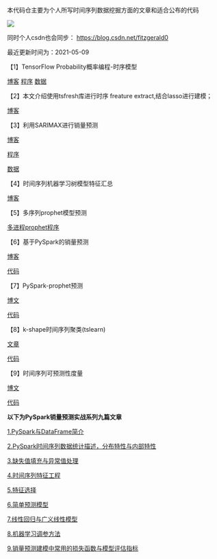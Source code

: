 本代码仓主要为个人所写时间序列数据挖掘方面的文章和适合公布的代码



![](demand_forecasting.jpg)

同时个人csdn也会同步：
https://blog.csdn.net/fitzgerald0

最近更新时间为：2021-05-09


【1】TensorFlow Probability概率编程-时序模型

[博客](https://blog.csdn.net/fitzgerald0/article/details/90274550)
[程序](https://github.com/fitzgerald0/time_series_data_mining/blob/master/ts_sale_example.py)
[数据](https://github.com/fitzgerald0/time_series_data_mining/blob/master/ts_sale.csv)



【2】本文介绍使用tsfresh库进行时序 freature extract,结合lasso进行建模；

[博客](https://blog.csdn.net/fitzgerald0/article/details/90612781)


【3】利用SARIMAX进行销量预测

[博客](https://blog.csdn.net/fitzgerald0/article/details/100823231)

[程序](https://github.com/fitzgerald0/time_series_data_mining/blob/master/sarimax_model.py)

[数据](https://github.com/fitzgerald0/time_series_data_mining/blob/master/sale_df.xlsx)

【4】时间序列机器学习树模型特征汇总

[博客](https://blog.csdn.net/fitzgerald0/article/details/104029842)

【5】多序列prophet模型预测

[多进程prophet程序](https://github.com/fitzgerald0/time_series_data_mining/blob/master/multi_prophet_model.py)




【6】基于PySpark的销量预测

[博客](https://blog.csdn.net/fitzgerald0/article/details/106885568)

[代码](https://github.com/fitzgerald0/time_series_data_mining/tree/master/pyspark_sale_forecast/script)




【7】PySpark-prophet预测

[博文](https://blog.csdn.net/fitzgerald0/article/details/106157008)

[代码](https://github.com/fitzgerald0/time_series_data_mining/blob/master/spark_prophet_demo.py)

【8】k-shape时间序列聚类(tslearn)

[文章](https://blog.csdn.net/fitzgerald0/article/details/108188588)

[代码](https://github.com/fitzgerald0/time_series_data_mining/blob/master/ts_shape.py)



【9】时间序列可预测性度量

[博文](https://blog.csdn.net/fitzgerald0/article/details/108995724)

[代码](https://github.com/fitzgerald0/time_series_data_mining/blob/master/adfuller_test.py)



**以下为PySpark销量预测实战系列九篇文章**

[1.PySpark与DataFrame简介](https://blog.csdn.net/fitzgerald0/article/details/116455182)

 [2.PySpark时间序列数据统计描述，分布特性与内部特性](https://blog.csdn.net/fitzgerald0/article/details/116090223)

 [3.缺失值填充与异常值处理](https://blog.csdn.net/fitzgerald0/article/details/116306783)

[4.时间序列特征工程](https://blog.csdn.net/fitzgerald0/article/details/116453472)

[5.特征选择](https://blog.csdn.net/fitzgerald0/article/details/115876867)

[6.简单预测模型](https://blog.csdn.net/fitzgerald0/article/details/115918790)

[7.线性回归与广义线性模型](https://blog.csdn.net/fitzgerald0/article/details/116451185)

[8.机器学习调参方法](https://blog.csdn.net/fitzgerald0/article/details/116452338)

[9.销量预测建模中常用的损失函数与模型评估指标](https://blog.csdn.net/fitzgerald0/article/details/115471489)



